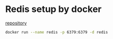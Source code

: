 # Redis setup by docker

[repository](https://hub.docker.com/_/redis)

```bash
docker run --name redis -p 6379:6379 -d redis
```